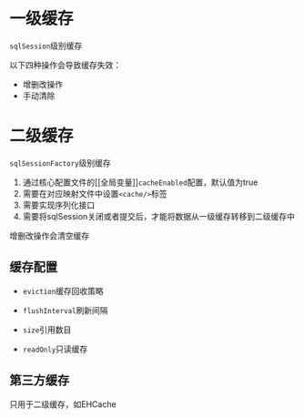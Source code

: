 # 一级缓存

`sqlSession`级别缓存

以下四种操作会导致缓存失效：
- 增删改操作
- 手动清除

# 二级缓存

`sqlSessionFactory`级别缓存

1. 通过核心配置文件的[[全局变量]]`cacheEnabled`配置，默认值为true
2. 需要在对应映射文件中设置`<cache/>`标签
3. 需要实现序列化接口
4. 需要将sqlSession关闭或者提交后，才能将数据从一级缓存转移到二级缓存中

增删改操作会清空缓存

## 缓存配置

- `eviction`缓存回收策略

- `flushInterval`刷新间隔

- `size`引用数目

- `readOnly`只读缓存

## 第三方缓存

只用于二级缓存，如EHCache


